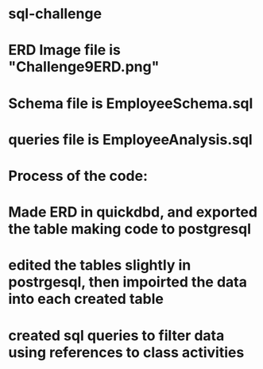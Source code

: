 # sql-challenge

# ERD Image file is "Challenge9ERD.png"
# Schema file is EmployeeSchema.sql
# queries file is EmployeeAnalysis.sql

# Process of the code:
# Made ERD in quickdbd, and exported the table making code to postgresql
# edited the tables slightly in postrgesql, then impoirted the data into each created table
# created sql queries to filter data using references to class activities
